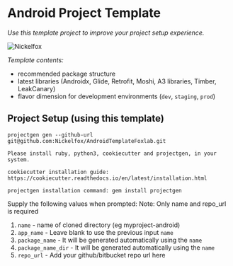 
# Android Project Template

_Use this template project to improve your project setup experience._

![Nickelfox](https://media-exp1.licdn.com/dms/image/C4D1BAQG8ZmDiozD2Cw/company-background_10000/0/1642578713018?e=2147483647&v=beta&t=Ykkeyj6Mctkar_PdYS64usWqFbgBE6ePZPv7SnS53eg "Nickelfox")

*Template contents:*

* recommended package structure
* latest libraries (Androidx, Glide, Retrofit, Moshi, A3 libraries, Timber, LeakCanary)
* flavor dimension for development environments (`dev`, `staging`, `prod`)


## Project Setup (using this template)

```
projectgen gen --github-url git@github.com:Nickelfox/AndroidTemplateFoxlab.git
```

```
Please install ruby, python3, cookiecutter and projectgen, in your system.

cookiecutter installation guide: https://cookiecutter.readthedocs.io/en/latest/installation.html

projectgen installation command: gem install projectgen
```

Supply the following values when prompted:
Note: Only name and repo_url is required

1) `name`        - name of cloned directory  (eg   myproject-android)
2) `app_name`         - Leave blank to use the previous input `name`
3) `package_name`     - It will be generated automatically using the `name`
4) `package_name_dir` - It will be generated automatically using the `name`
5) `repo_url`      - Add your github/bitbucket repo url here


